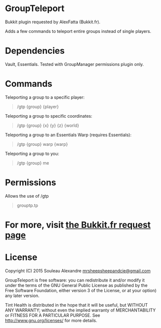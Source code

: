# GroupTeleport
Bukkit plugin requested by AlexFatta (Bukkit.fr).

Adds a few commands to teleport entire groups instead of single players.

# Dependencies
Vault, Essentials. Tested with GroupManager permissions plugin only.

# Commands
Teleporting a group to a specific player:
> /gtp {group} {player}

Teleporting a group to specific coordinates:
> /gtp {group} {x} {y} {z} {world}

Teleporting a group to an Essentials Warp (requires Essentials):
> /gtp {group} warp {warp}

Teleporting a group to you:
> /gtp {group} me

# Permissions
Allows the use of /gtp
> grouptp.tp

# For more, visit [the Bukkit.fr request page](http://www.bukkit.fr/index.php/topic/17761-comment-t%C3%A9l%C3%A9porter-tout-un-grade-groupmanager/)

# License
Copyright (C) 2015  Souleau Alexandre <mrsheepsheepandcie@gmail.com>

GroupTeleport is free software: you can redistribute it and/or modify it under the terms of the GNU General Public License as published by
the Free Software Foundation, either version 3 of the License, or at your option) any later version.

Tint Health is distributed in the hope that it will be useful, but WITHOUT ANY WARRANTY; without even the implied warranty of MERCHANTABILITY or FITNESS FOR A PARTICULAR PURPOSE. See <http://www.gnu.org/licenses/> for more details.
